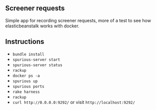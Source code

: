 ## Screener requests

Simple app for recording screener requests, more of a 
test to see how elasticbeanstalk works with docker.

## Instructions

- `bundle install`
- `spurious-server start`
- `spurious-server status`
- `rackup`
- `docker ps -a`
- `spurious up` 
- `spurious ports`
- `rake harness`
- `rackup`
- `curl http://0.0.0.0:9292/` or visit `http://localhost:9292/`
